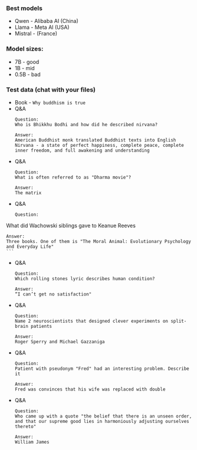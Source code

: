 ### Best models
* Qwen - Alibaba AI (China)
* Llama - Meta AI (USA)
* Mistral - (France)

### Model sizes:
* 7B - good
* 1B - mid
* 0.5B - bad

### Test data (chat with your files)
* Book - `Why buddhism is true`
* Q&A
    ```
    Question:
    Who is Bhikkhu Bodhi and how did he described nirvana?
  
    Answer:
    American Buddhist monk translated Buddhist texts into English
    Nirvana - a state of perfect happiness, complete peace, complete inner freedom, and full awakening and understanding
    ```
* Q&A
    ```
    Question:
    What is often referred to as "Dharma movie"?
  
    Answer:
    The matrix
    ```
* Q&A
    ```
    Question:
What did Wachowski siblings gave to Keanue Reeves
  
    Answer:
    Three books. One of them is "The Moral Animal: Evolutionary Psychology and Everyday Life"
    ```
* Q&A
    ```
    Question:
    Which rolling stones lyric describes human condition?
  
    Answer:
    “I can’t get no satisfaction"
    ```
* Q&A
    ```
    Question:
    Name 2 neuroscientists that designed clever experiments on split-brain patients
  
    Answer:
    Roger Sperry and Michael Gazzaniga
    ```
* Q&A
    ```
    Question:
    Patient with pseudonym "Fred" had an interesting problem. Describe it
  
    Answer:
    Fred was convinces that his wife was replaced with double
    ```
* Q&A
    ```
    Question:
    Who came up with a quote "the belief that there is an unseen order, and that our supreme good lies in harmoniously adjusting ourselves thereto"
  
    Answer:
    William James
    ```
